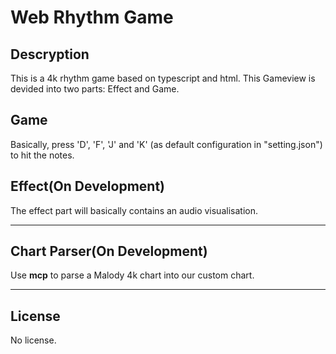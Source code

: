 # Web Rhythm Game

## Descryption

This is a 4k rhythm game based on typescript and html.
This Gameview is devided into two parts: Effect and Game.

## Game

Basically, press 'D', 'F', 'J' and 'K' (as default configuration in "setting.json") to hit the notes.

## Effect(On Development)

The effect part will basically contains an audio visualisation.

---

## Chart Parser(On Development)

Use **mcp** to parse a Malody 4k chart into our custom chart.

---

## License

No license.
